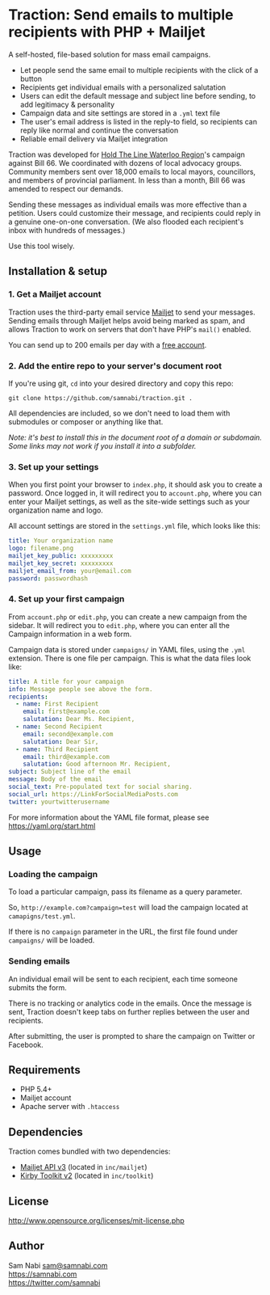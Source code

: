 # Traction: Send emails to multiple recipients with PHP + Mailjet

A self-hosted, file-based solution for mass email campaigns.

- Let people send the same email to multiple recipients with the click of a button
- Recipients get individual emails with a personalized salutation
- Users can edit the default message and subject line before sending, to add legitimacy & personality
- Campaign data and site settings are stored in a `.yml` text file
- The user's email address is listed in the reply-to field, so recipients can reply like normal and continue the conversation
- Reliable email delivery via Mailjet integration

Traction was developed for [Hold The Line Waterloo Region](https://holdthelinewr.org)'s campaign against Bill 66. We coordinated with dozens of local advocacy groups. Community members sent over 18,000 emails to local mayors, councillors, and members of provincial parliament. In less than a month, Bill 66 was amended to respect our demands.

Sending these messages as individual emails was more effective than a petition. Users could customize their message, and recipients could reply in a genuine one-on-one conversation. (We also flooded each recipient's inbox with hundreds of messages.)

Use this tool wisely.

## Installation & setup

### 1. Get a Mailjet account

Traction uses the third-party email service [Mailjet](https://mailjet.com) to send your messages. Sending emails through Mailjet helps avoid being marked as spam, and allows Traction to work on servers that don't have PHP's `mail()` enabled.

You can send up to 200 emails per day with a [free account](https://www.mailjet.com/pricing/). 

### 2. Add the entire repo to your server's document root

If you're using git, `cd` into your desired directory and copy this repo:

````
git clone https://github.com/samnabi/traction.git .
````

All dependencies are included, so we don't need to load them with submodules or composer or anything like that.

*Note: it's best to install this in the document root of a domain or subdomain. Some links may not work if you install it into a subfolder.*

### 3. Set up your settings

When you first point your browser to `index.php`, it should ask you to create a password. Once logged in, it will redirect you to `account.php`, where you can enter your Mailjet settings, as well as the site-wide settings such as your organization name and logo.

All account settings are stored in the `settings.yml` file, which looks like this:

```yaml
title: Your organization name
logo: filename.png
mailjet_key_public: xxxxxxxxx
mailjet_key_secret: xxxxxxxxx
mailjet_email_from: your@email.com
password: passwordhash
```

### 4. Set up your first campaign

From `account.php` or `edit.php`, you can create a new campaign from the sidebar. It will redirect you to `edit.php`, where you can enter all the Campaign information in a web form.

Campaign data is stored under `campaigns/` in YAML files, using the `.yml` extension. There is one file per campaign. This is what the data files look like:

```yaml
title: A title for your campaign
info: Message people see above the form.
recipients:
  - name: First Recipient
    email: first@example.com
    salutation: Dear Ms. Recipient,
  - name: Second Recipient
    email: second@example.com
    salutation: Dear Sir,
  - name: Third Recipient
    email: third@example.com
    salutation: Good afternoon Mr. Recipient,
subject: Subject line of the email
message: Body of the email
social_text: Pre-populated text for social sharing.
social_url: https://LinkForSocialMediaPosts.com
twitter: yourtwitterusername
```

For more information about the YAML file format, please see <https://yaml.org/start.html>

## Usage

### Loading the campaign

To load a particular campaign, pass its filename as a query parameter.

So, `http://example.com?campaign=test` will load the campaign located at `camapigns/test.yml`.

If there is no `campaign` parameter in the URL, the first file found under `campaigns/` will be loaded.

### Sending emails

An individual email will be sent to each recipient, each time someone submits the form.

There is no tracking or analytics code in the emails. Once the message is sent, Traction doesn't keep tabs on further replies between the user and recipients.

After submitting, the user is prompted to share the campaign on Twitter or Facebook.


## Requirements

- PHP 5.4+
- Mailjet account
- Apache server with `.htaccess`


## Dependencies

Traction comes bundled with two dependencies:

- [Mailjet API v3](https://github.com/mailjet/mailjet-apiv3-php) (located in `inc/mailjet`)
- [Kirby Toolkit v2](https://github.com/getkirby-v2/toolkit) (located in `inc/toolkit`)


## License 

<http://www.opensource.org/licenses/mit-license.php>


## Author

Sam Nabi
<sam@samnabi.com>  
<https://samnabi.com>  
<https://twitter.com/samnabi>

